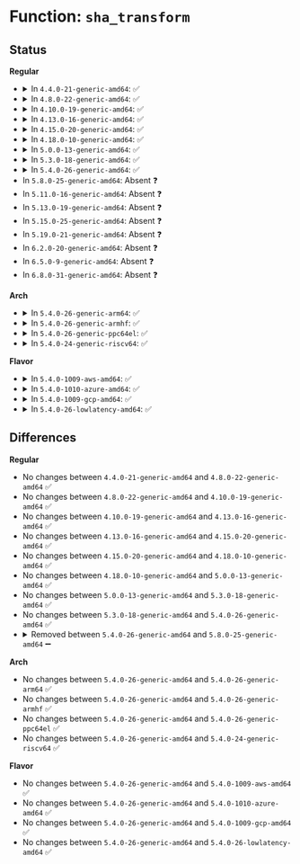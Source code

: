 # Function: <code>sha_transform</code>

## Status
<b>Regular</b>
<ul>
<li>
<details>
<summary>In <code>4.4.0-21-generic-amd64</code>: ✅</summary>

```c
void sha_transform(__u32 * digest, const char * data, __u32 * array)
```

```json
{
  "name": "sha_transform",
  "collision_type": "Unique Global",
  "inline_type": "No",
  "funcs": [
    {
      "addr": 18446744071582975328,
      "name": "sha_transform",
      "external": true,
      "loc": "lib/sha1.c:81",
      "file": "lib/sha1.c",
      "inline": "seen, unknown",
      "caller_inline": [],
      "caller_func": [
        "crypto/sha1_generic.c:sha1_generic_block_fn",
        "drivers/char/random.c:extract_buf",
        "net/ipv4/syncookies.c:cookie_hash",
        "net/ipv6/addrconf.c:ipv6_generate_stable_address",
        "net/ipv6/syncookies.c:cookie_hash"
      ]
    }
  ],
  "symbols": [
    {
      "addr": 18446744071582975328,
      "name": "sha_transform",
      "section": ".text",
      "bind": "STB_GLOBAL",
      "size": 4290
    }
  ]
}
```
</details>
</li>
<li>
<details>
<summary>In <code>4.8.0-22-generic-amd64</code>: ✅</summary>

```c
void sha_transform(__u32 * digest, const char * data, __u32 * array)
```

```json
{
  "name": "sha_transform",
  "collision_type": "Unique Global",
  "inline_type": "No",
  "funcs": [
    {
      "addr": 18446744071583264528,
      "name": "sha_transform",
      "external": true,
      "loc": "lib/sha1.c:81",
      "file": "lib/sha1.c",
      "inline": "seen, unknown",
      "caller_inline": [],
      "caller_func": [
        "crypto/sha1_generic.c:sha1_generic_block_fn",
        "drivers/char/random.c:extract_buf",
        "net/ipv4/syncookies.c:cookie_hash",
        "net/ipv6/addrconf.c:ipv6_generate_stable_address",
        "net/ipv6/syncookies.c:cookie_hash"
      ]
    }
  ],
  "symbols": [
    {
      "addr": 18446744071583264528,
      "name": "sha_transform",
      "section": ".text",
      "bind": "STB_GLOBAL",
      "size": 4258
    }
  ]
}
```
</details>
</li>
<li>
<details>
<summary>In <code>4.10.0-19-generic-amd64</code>: ✅</summary>

```c
void sha_transform(__u32 * digest, const char * data, __u32 * array)
```

```json
{
  "name": "sha_transform",
  "collision_type": "Unique Global",
  "inline_type": "No",
  "funcs": [
    {
      "addr": 18446744071583383296,
      "name": "sha_transform",
      "external": true,
      "loc": "lib/sha1.c:81",
      "file": "lib/sha1.c",
      "inline": "seen, unknown",
      "caller_inline": [],
      "caller_func": [
        "kernel/bpf/core.c:bpf_prog_calc_tag",
        "crypto/sha1_generic.c:sha1_generic_block_fn",
        "drivers/char/random.c:extract_buf",
        "net/ipv4/syncookies.c:cookie_hash",
        "net/ipv6/addrconf.c:ipv6_generate_stable_address",
        "net/ipv6/syncookies.c:cookie_hash"
      ]
    }
  ],
  "symbols": [
    {
      "addr": 18446744071583383296,
      "name": "sha_transform",
      "section": ".text",
      "bind": "STB_GLOBAL",
      "size": 4258
    }
  ]
}
```
</details>
</li>
<li>
<details>
<summary>In <code>4.13.0-16-generic-amd64</code>: ✅</summary>

```c
void sha_transform(__u32 * digest, const char * data, __u32 * array)
```

```json
{
  "name": "sha_transform",
  "collision_type": "Unique Global",
  "inline_type": "No",
  "funcs": [
    {
      "addr": 18446744071588233264,
      "name": "sha_transform",
      "external": true,
      "loc": "lib/sha1.c:81",
      "file": "lib/sha1.c",
      "inline": "seen, unknown",
      "caller_inline": [],
      "caller_func": [
        "kernel/bpf/core.c:bpf_prog_calc_tag",
        "crypto/sha1_generic.c:sha1_generic_block_fn",
        "drivers/char/random.c:extract_buf",
        "net/ipv6/addrconf.c:ipv6_generate_stable_address"
      ]
    }
  ],
  "symbols": [
    {
      "addr": 18446744071588233264,
      "name": "sha_transform",
      "section": ".text",
      "bind": "STB_GLOBAL",
      "size": 4258
    }
  ]
}
```
</details>
</li>
<li>
<details>
<summary>In <code>4.15.0-20-generic-amd64</code>: ✅</summary>

```c
void sha_transform(__u32 * digest, const char * data, __u32 * array)
```

```json
{
  "name": "sha_transform",
  "collision_type": "Unique Global",
  "inline_type": "No",
  "funcs": [
    {
      "addr": 18446744071588784688,
      "name": "sha_transform",
      "external": true,
      "loc": "lib/sha1.c:82",
      "file": "lib/sha1.c",
      "inline": "seen, unknown",
      "caller_inline": [],
      "caller_func": [
        "kernel/bpf/core.c:bpf_prog_calc_tag",
        "crypto/sha1_generic.c:sha1_generic_block_fn",
        "drivers/char/random.c:extract_buf",
        "net/ipv6/addrconf.c:ipv6_generate_stable_address"
      ]
    }
  ],
  "symbols": [
    {
      "addr": 18446744071588784688,
      "name": "sha_transform",
      "section": ".text",
      "bind": "STB_GLOBAL",
      "size": 4258
    }
  ]
}
```
</details>
</li>
<li>
<details>
<summary>In <code>4.18.0-10-generic-amd64</code>: ✅</summary>

```c
void sha_transform(__u32 * digest, const char * data, __u32 * array)
```

```json
{
  "name": "sha_transform",
  "collision_type": "Unique Global",
  "inline_type": "No",
  "funcs": [
    {
      "addr": 18446744071589162928,
      "name": "sha_transform",
      "external": true,
      "loc": "lib/sha1.c:82",
      "file": "lib/sha1.c",
      "inline": "seen, unknown",
      "caller_inline": [],
      "caller_func": [
        "kernel/bpf/core.c:bpf_prog_calc_tag",
        "crypto/sha1_generic.c:sha1_generic_block_fn",
        "drivers/char/random.c:extract_buf",
        "net/ipv6/addrconf.c:ipv6_generate_stable_address"
      ]
    }
  ],
  "symbols": [
    {
      "addr": 18446744071589162928,
      "name": "sha_transform",
      "section": ".text",
      "bind": "STB_GLOBAL",
      "size": 4266
    }
  ]
}
```
</details>
</li>
<li>
<details>
<summary>In <code>5.0.0-13-generic-amd64</code>: ✅</summary>

```c
void sha_transform(__u32 * digest, const char * data, __u32 * array)
```

```json
{
  "name": "sha_transform",
  "collision_type": "Unique Global",
  "inline_type": "No",
  "funcs": [
    {
      "addr": 18446744071589392880,
      "name": "sha_transform",
      "external": true,
      "loc": "lib/sha1.c:82",
      "file": "lib/sha1.c",
      "inline": "seen, unknown",
      "caller_inline": [],
      "caller_func": [
        "kernel/bpf/core.c:bpf_prog_calc_tag",
        "crypto/sha1_generic.c:sha1_generic_block_fn",
        "drivers/char/random.c:extract_buf",
        "net/ipv6/addrconf.c:ipv6_generate_stable_address"
      ]
    }
  ],
  "symbols": [
    {
      "addr": 18446744071589392880,
      "name": "sha_transform",
      "section": ".text",
      "bind": "STB_GLOBAL",
      "size": 4266
    }
  ]
}
```
</details>
</li>
<li>
<details>
<summary>In <code>5.3.0-18-generic-amd64</code>: ✅</summary>

```c
void sha_transform(__u32 * digest, const char * data, __u32 * array)
```

```json
{
  "name": "sha_transform",
  "collision_type": "Unique Global",
  "inline_type": "No",
  "funcs": [
    {
      "addr": 18446744071589848928,
      "name": "sha_transform",
      "external": true,
      "loc": "lib/sha1.c:82",
      "file": "lib/sha1.c",
      "inline": "seen, unknown",
      "caller_inline": [],
      "caller_func": [
        "kernel/bpf/core.c:bpf_prog_calc_tag",
        "crypto/sha1_generic.c:sha1_generic_block_fn",
        "drivers/char/random.c:extract_buf",
        "net/ipv6/addrconf.c:ipv6_generate_stable_address"
      ]
    }
  ],
  "symbols": [
    {
      "addr": 18446744071589848928,
      "name": "sha_transform",
      "section": ".text",
      "bind": "STB_GLOBAL",
      "size": 4292
    }
  ]
}
```
</details>
</li>
<li>
<details>
<summary>In <code>5.4.0-26-generic-amd64</code>: ✅</summary>

```c
void sha_transform(__u32 * digest, const char * data, __u32 * array)
```

```json
{
  "name": "sha_transform",
  "collision_type": "Unique Global",
  "inline_type": "No",
  "funcs": [
    {
      "addr": 18446744071590074720,
      "name": "sha_transform",
      "external": true,
      "loc": "lib/sha1.c:82",
      "file": "lib/sha1.c",
      "inline": "seen, unknown",
      "caller_inline": [],
      "caller_func": [
        "kernel/bpf/core.c:bpf_prog_calc_tag",
        "crypto/sha1_generic.c:sha1_generic_block_fn",
        "drivers/char/random.c:extract_buf",
        "net/ipv6/addrconf.c:ipv6_generate_stable_address"
      ]
    }
  ],
  "symbols": [
    {
      "addr": 18446744071590074720,
      "name": "sha_transform",
      "section": ".text",
      "bind": "STB_GLOBAL",
      "size": 4292
    }
  ]
}
```
</details>
</li>
<li>
In <code>5.8.0-25-generic-amd64</code>: Absent ❓
</li>
<li>
In <code>5.11.0-16-generic-amd64</code>: Absent ❓
</li>
<li>
In <code>5.13.0-19-generic-amd64</code>: Absent ❓
</li>
<li>
In <code>5.15.0-25-generic-amd64</code>: Absent ❓
</li>
<li>
In <code>5.19.0-21-generic-amd64</code>: Absent ❓
</li>
<li>
In <code>6.2.0-20-generic-amd64</code>: Absent ❓
</li>
<li>
In <code>6.5.0-9-generic-amd64</code>: Absent ❓
</li>
<li>
In <code>6.8.0-31-generic-amd64</code>: Absent ❓
</li>
</ul>
<b>Arch</b>
<ul>
<li>
<details>
<summary>In <code>5.4.0-26-generic-arm64</code>: ✅</summary>

```c
void sha_transform(__u32 * digest, const char * data, __u32 * array)
```

```json
{
  "name": "sha_transform",
  "collision_type": "Unique Global",
  "inline_type": "No",
  "funcs": [
    {
      "addr": 18446603336503853488,
      "name": "sha_transform",
      "external": true,
      "loc": "lib/sha1.c:82",
      "file": "lib/sha1.c",
      "inline": "seen, unknown",
      "caller_inline": [],
      "caller_func": [
        "kernel/bpf/core.c:bpf_prog_calc_tag",
        "crypto/sha1_generic.c:sha1_generic_block_fn",
        "drivers/char/random.c:extract_buf",
        "net/ipv6/addrconf.c:ipv6_generate_stable_address"
      ]
    }
  ],
  "symbols": [
    {
      "addr": 18446603336503853488,
      "name": "sha_transform",
      "section": ".text",
      "bind": "STB_GLOBAL",
      "size": 4188
    }
  ]
}
```
</details>
</li>
<li>
<details>
<summary>In <code>5.4.0-26-generic-armhf</code>: ✅</summary>

```c
void sha_transform(__u32 * digest, const char * data, __u32 * array)
```

```json
{
  "name": "sha_transform",
  "collision_type": "Unique Global",
  "inline_type": "No",
  "funcs": [
    {
      "addr": 3236473192,
      "name": "sha_transform",
      "external": true,
      "loc": "lib/sha1.c:82",
      "file": "lib/sha1.c",
      "inline": "seen, unknown",
      "caller_inline": [],
      "caller_func": [
        "kernel/bpf/core.c:bpf_prog_calc_tag",
        "kernel/bpf/core.c:bpf_prog_calc_tag",
        "crypto/sha1_generic.c:sha1_generic_block_fn",
        "drivers/char/random.c:extract_buf",
        "net/ipv6/addrconf.c:ipv6_generate_stable_address"
      ]
    }
  ],
  "symbols": [
    {
      "addr": 3236473192,
      "name": "sha_transform",
      "section": ".text",
      "bind": "STB_GLOBAL",
      "size": 5092
    }
  ]
}
```
</details>
</li>
<li>
<details>
<summary>In <code>5.4.0-26-generic-ppc64el</code>: ✅</summary>

```c
void sha_transform(__u32 * digest, const char * data, __u32 * array)
```

```json
{
  "name": "sha_transform",
  "collision_type": "Unique Global",
  "inline_type": "No",
  "funcs": [
    {
      "addr": 13835058055297709296,
      "name": "sha_transform",
      "external": true,
      "loc": "lib/sha1.c:82",
      "file": "lib/sha1.c",
      "inline": "seen, unknown",
      "caller_inline": [],
      "caller_func": [
        "kernel/bpf/core.c:bpf_prog_calc_tag",
        "crypto/sha1_generic.c:sha1_generic_block_fn",
        "drivers/char/random.c:extract_buf",
        "net/ipv6/addrconf.c:ipv6_generate_stable_address"
      ]
    }
  ],
  "symbols": [
    {
      "addr": 13835058055297709296,
      "name": "sha_transform",
      "section": ".text",
      "bind": "STB_GLOBAL",
      "size": 4620
    }
  ]
}
```
</details>
</li>
<li>
<details>
<summary>In <code>5.4.0-24-generic-riscv64</code>: ✅</summary>

```c
void sha_transform(__u32 * digest, const char * data, __u32 * array)
```

```json
{
  "name": "sha_transform",
  "collision_type": "Unique Global",
  "inline_type": "No",
  "funcs": [
    {
      "addr": 18446743936279741406,
      "name": "sha_transform",
      "external": true,
      "loc": "lib/sha1.c:82",
      "file": "lib/sha1.c",
      "inline": "seen, unknown",
      "caller_inline": [],
      "caller_func": [
        "kernel/bpf/core.c:bpf_prog_calc_tag",
        "crypto/sha1_generic.c:sha1_generic_block_fn",
        "drivers/char/random.c:extract_buf",
        "net/ipv6/addrconf.c:ipv6_generate_stable_address"
      ]
    }
  ],
  "symbols": [
    {
      "addr": 18446743936279741406,
      "name": "sha_transform",
      "section": ".text",
      "bind": "STB_GLOBAL",
      "size": 7274
    }
  ]
}
```
</details>
</li>
</ul>
<b>Flavor</b>
<ul>
<li>
<details>
<summary>In <code>5.4.0-1009-aws-amd64</code>: ✅</summary>

```c
void sha_transform(__u32 * digest, const char * data, __u32 * array)
```

```json
{
  "name": "sha_transform",
  "collision_type": "Unique Global",
  "inline_type": "No",
  "funcs": [
    {
      "addr": 18446744071589676976,
      "name": "sha_transform",
      "external": true,
      "loc": "lib/sha1.c:82",
      "file": "lib/sha1.c",
      "inline": "seen, unknown",
      "caller_inline": [],
      "caller_func": [
        "kernel/bpf/core.c:bpf_prog_calc_tag",
        "crypto/sha1_generic.c:sha1_generic_block_fn",
        "drivers/char/random.c:extract_buf",
        "net/ipv6/addrconf.c:ipv6_generate_stable_address"
      ]
    }
  ],
  "symbols": [
    {
      "addr": 18446744071589676976,
      "name": "sha_transform",
      "section": ".text",
      "bind": "STB_GLOBAL",
      "size": 4292
    }
  ]
}
```
</details>
</li>
<li>
<details>
<summary>In <code>5.4.0-1010-azure-amd64</code>: ✅</summary>

```c
void sha_transform(__u32 * digest, const char * data, __u32 * array)
```

```json
{
  "name": "sha_transform",
  "collision_type": "Unique Global",
  "inline_type": "No",
  "funcs": [
    {
      "addr": 18446744071589402768,
      "name": "sha_transform",
      "external": true,
      "loc": "lib/sha1.c:82",
      "file": "lib/sha1.c",
      "inline": "seen, unknown",
      "caller_inline": [],
      "caller_func": [
        "kernel/bpf/core.c:bpf_prog_calc_tag",
        "crypto/sha1_generic.c:sha1_generic_block_fn",
        "drivers/char/random.c:extract_buf",
        "net/ipv6/addrconf.c:ipv6_generate_stable_address"
      ]
    }
  ],
  "symbols": [
    {
      "addr": 18446744071589402768,
      "name": "sha_transform",
      "section": ".text",
      "bind": "STB_GLOBAL",
      "size": 4292
    }
  ]
}
```
</details>
</li>
<li>
<details>
<summary>In <code>5.4.0-1009-gcp-amd64</code>: ✅</summary>

```c
void sha_transform(__u32 * digest, const char * data, __u32 * array)
```

```json
{
  "name": "sha_transform",
  "collision_type": "Unique Global",
  "inline_type": "No",
  "funcs": [
    {
      "addr": 18446744071590120352,
      "name": "sha_transform",
      "external": true,
      "loc": "lib/sha1.c:82",
      "file": "lib/sha1.c",
      "inline": "seen, unknown",
      "caller_inline": [],
      "caller_func": [
        "kernel/bpf/core.c:bpf_prog_calc_tag",
        "crypto/sha1_generic.c:sha1_generic_block_fn",
        "drivers/char/random.c:extract_buf",
        "net/ipv6/addrconf.c:ipv6_generate_stable_address"
      ]
    }
  ],
  "symbols": [
    {
      "addr": 18446744071590120352,
      "name": "sha_transform",
      "section": ".text",
      "bind": "STB_GLOBAL",
      "size": 4292
    }
  ]
}
```
</details>
</li>
<li>
<details>
<summary>In <code>5.4.0-26-lowlatency-amd64</code>: ✅</summary>

```c
void sha_transform(__u32 * digest, const char * data, __u32 * array)
```

```json
{
  "name": "sha_transform",
  "collision_type": "Unique Global",
  "inline_type": "No",
  "funcs": [
    {
      "addr": 18446744071590170736,
      "name": "sha_transform",
      "external": true,
      "loc": "lib/sha1.c:82",
      "file": "lib/sha1.c",
      "inline": "seen, unknown",
      "caller_inline": [],
      "caller_func": [
        "kernel/bpf/core.c:bpf_prog_calc_tag",
        "crypto/sha1_generic.c:sha1_generic_block_fn",
        "drivers/char/random.c:extract_buf",
        "net/ipv6/addrconf.c:ipv6_generate_stable_address"
      ]
    }
  ],
  "symbols": [
    {
      "addr": 18446744071590170736,
      "name": "sha_transform",
      "section": ".text",
      "bind": "STB_GLOBAL",
      "size": 4292
    }
  ]
}
```
</details>
</li>
</ul>

## Differences
<b>Regular</b>
<ul>
<li>
No changes between <code>4.4.0-21-generic-amd64</code> and <code>4.8.0-22-generic-amd64</code> ✅
</li>
<li>
No changes between <code>4.8.0-22-generic-amd64</code> and <code>4.10.0-19-generic-amd64</code> ✅
</li>
<li>
No changes between <code>4.10.0-19-generic-amd64</code> and <code>4.13.0-16-generic-amd64</code> ✅
</li>
<li>
No changes between <code>4.13.0-16-generic-amd64</code> and <code>4.15.0-20-generic-amd64</code> ✅
</li>
<li>
No changes between <code>4.15.0-20-generic-amd64</code> and <code>4.18.0-10-generic-amd64</code> ✅
</li>
<li>
No changes between <code>4.18.0-10-generic-amd64</code> and <code>5.0.0-13-generic-amd64</code> ✅
</li>
<li>
No changes between <code>5.0.0-13-generic-amd64</code> and <code>5.3.0-18-generic-amd64</code> ✅
</li>
<li>
No changes between <code>5.3.0-18-generic-amd64</code> and <code>5.4.0-26-generic-amd64</code> ✅
</li>
<li>
<details>
<summary>Removed between <code>5.4.0-26-generic-amd64</code> and <code>5.8.0-25-generic-amd64</code> ➖</summary>

```c
void sha_transform(__u32 * digest, const char * data, __u32 * array)
```
</details>
</li>
</ul>
<b>Arch</b>
<ul>
<li>
No changes between <code>5.4.0-26-generic-amd64</code> and <code>5.4.0-26-generic-arm64</code> ✅
</li>
<li>
No changes between <code>5.4.0-26-generic-amd64</code> and <code>5.4.0-26-generic-armhf</code> ✅
</li>
<li>
No changes between <code>5.4.0-26-generic-amd64</code> and <code>5.4.0-26-generic-ppc64el</code> ✅
</li>
<li>
No changes between <code>5.4.0-26-generic-amd64</code> and <code>5.4.0-24-generic-riscv64</code> ✅
</li>
</ul>
<b>Flavor</b>
<ul>
<li>
No changes between <code>5.4.0-26-generic-amd64</code> and <code>5.4.0-1009-aws-amd64</code> ✅
</li>
<li>
No changes between <code>5.4.0-26-generic-amd64</code> and <code>5.4.0-1010-azure-amd64</code> ✅
</li>
<li>
No changes between <code>5.4.0-26-generic-amd64</code> and <code>5.4.0-1009-gcp-amd64</code> ✅
</li>
<li>
No changes between <code>5.4.0-26-generic-amd64</code> and <code>5.4.0-26-lowlatency-amd64</code> ✅
</li>
</ul>
